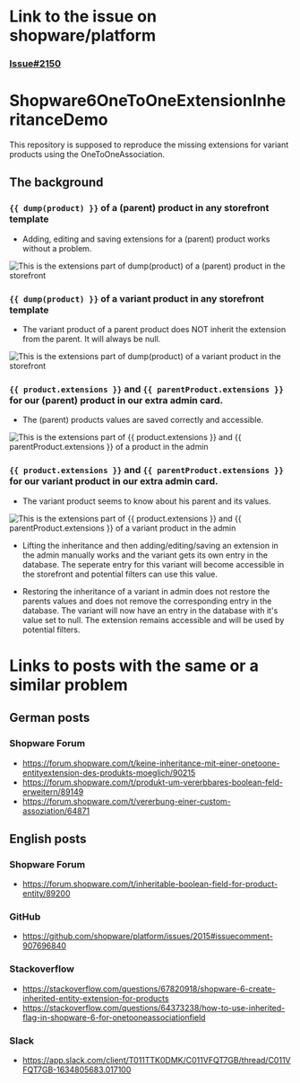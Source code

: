 # Link to the issue on shopware/platform
### [Issue#2150](https://github.com/shopware/platform/issues/2150)

# Shopware6OneToOneExtensionInheritanceDemo
This repository is supposed to reproduce the missing extensions for variant products using the OneToOneAssociation.

## The background

### ```{{ dump(product) }}``` of a (parent) product in any storefront template
- Adding, editing and saving extensions for a (parent) product works without a problem.

![This is the extensions part of dump(product) of a (parent) product in the storefront](https://i.imgur.com/lg8lKcI.png)

### ```{{ dump(product) }}``` of a variant product in any storefront template
- The variant product of a parent product does NOT inherit the extension from the parent. It will always be null.

![This is the extensions part of dump(product) of a variant product in the storefront](https://i.imgur.com/3TDdi1l.png)

### ```{{ product.extensions }}``` and ```{{ parentProduct.extensions }}``` for our (parent) product in our extra admin card.
- The (parent) products values are saved correctly and accessible.

![This is the extensions part of {{ product.extensions }} and {{ parentProduct.extensions }} of a product in the admin](https://i.imgur.com/cAe5lbr.png)

### ```{{ product.extensions }}``` and ```{{ parentProduct.extensions }}``` for our variant product in our extra admin card.
- The variant product seems to know about his parent and its values.

![This is the extensions part of {{ product.extensions }} and {{ parentProduct.extensions }} of a variant product in the admin](https://i.imgur.com/ZjH3W8r.png)
    
- Lifting the inheritance and then adding/editing/saving an extension in the admin manually works and the variant gets its own entry in the database. The seperate entry for this variant will become accessible in the storefront and potential filters can use this value.

- Restoring the inheritance of a variant in admin does not restore the parents values and does not remove the corresponding entry in the database. The variant will now have an entry in the database with it's value set to null. The extension remains accessible and will be used by potential filters.


# Links to posts with the same or a similar problem

## German posts

### Shopware Forum

- https://forum.shopware.com/t/keine-inheritance-mit-einer-onetoone-entityextension-des-produkts-moeglich/90215
- https://forum.shopware.com/t/produkt-um-vererbbares-boolean-feld-erweitern/89149
- https://forum.shopware.com/t/vererbung-einer-custom-assoziation/64871

## English posts

### Shopware Forum

- https://forum.shopware.com/t/inheritable-boolean-field-for-product-entity/89200

### GitHub

- https://github.com/shopware/platform/issues/2015#issuecomment-907696840

### Stackoverflow

- https://stackoverflow.com/questions/67820918/shopware-6-create-inherited-entity-extension-for-products
- https://stackoverflow.com/questions/64373238/how-to-use-inherited-flag-in-shopware-6-for-onetooneassociationfield

### Slack

- https://app.slack.com/client/T011TTK0DMK/C011VFQT7GB/thread/C011VFQT7GB-1634805683.017100
